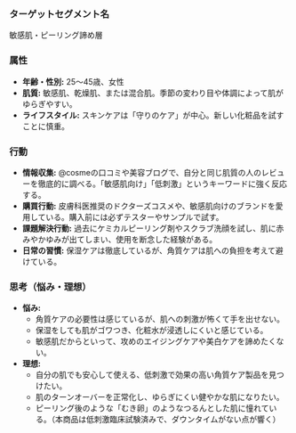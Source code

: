 ### ターゲットセグメント名
敏感肌・ピーリング諦め層

### 属性
- **年齢・性別:** 25〜45歳、女性
- **肌質:** 敏感肌、乾燥肌、または混合肌。季節の変わり目や体調によって肌がゆらぎやすい。
- **ライフスタイル:** スキンケアは「守りのケア」が中心。新しい化粧品を試すことに慎重。

### 行動
- **情報収集:** @cosmeの口コミや美容ブログで、自分と同じ肌質の人のレビューを徹底的に調べる。「敏感肌向け」「低刺激」というキーワードに強く反応する。
- **購買行動:** 皮膚科医推奨のドクターズコスメや、敏感肌向けのブランドを愛用している。購入前には必ずテスターやサンプルで試す。
- **課題解決行動:** 過去にケミカルピーリング剤やスクラブ洗顔を試し、肌に赤みやかゆみが出てしまい、使用を断念した経験がある。
- **日常の習慣:** 保湿ケアは徹底しているが、角質ケアは肌への負担を考えて避けている。

### 思考（悩み・理想）
- **悩み:** 
    - 角質ケアの必要性は感じているが、肌への刺激が怖くて手を出せない。
    - 保湿をしても肌がゴワつき、化粧水が浸透しにくいと感じている。
    - 敏感肌だからといって、攻めのエイジングケアや美白ケアを諦めたくない。
- **理想:** 
    - 自分の肌でも安心して使える、低刺激で効果の高い角質ケア製品を見つけたい。
    - 肌のターンオーバーを正常化し、ゆらぎにくい健やかな肌になりたい。
    - ピーリング後のような「むき卵」のようなつるんとした肌に憧れている。（本商品は低刺激臨床試験済みで、ダウンタイムがない点が響く）
